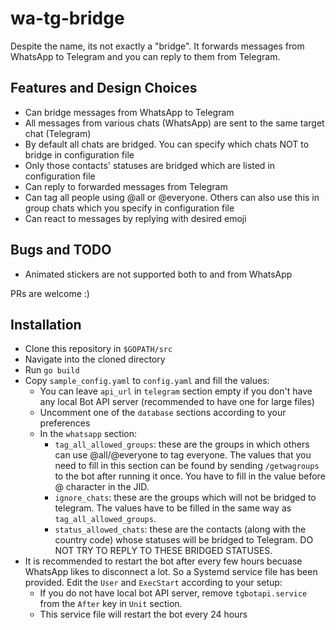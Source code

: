 # wa-tg-bridge

Despite the name, its not exactly a "bridge". It forwards messages from WhatsApp to Telegram and you can reply to them
from Telegram.

## Features and Design Choices

- Can bridge messages from WhatsApp to Telegram
- All messages from various chats (WhatsApp) are sent to the same target chat (Telegram)
- By default all chats are bridged. You can specify which chats NOT to bridge in configuration file
- Only those contacts' statuses are bridged which are listed in configuration file
- Can reply to forwarded messages from Telegram
- Can tag all people using @all or @everyone. Others can also use this in group chats which you specify in configuration file
- Can react to messages by replying with desired emoji

## Bugs and TODO

- Animated stickers are not supported both to and from WhatsApp

PRs are welcome :)


## Installation

- Clone this repository in `$GOPATH/src`
- Navigate into the cloned directory
- Run `go build`
- Copy `sample_config.yaml` to `config.yaml` and fill the values:
    - You can leave `api_url` in `telegram` section empty if you don't have any local Bot API server (recommended to have one for large files)
    - Uncomment one of the `database` sections according to your preferences
    - In the `whatsapp` section:
        - `tag_all_allowed_groups`: these are the groups in which others can use @all/@everyone to tag everyone. The values that you need to fill in this section can be found by sending `/getwagroups` to the bot after running it once. You have to fill in the value before @ character in the JID.
        - `ignore_chats`: these are the groups which will not be bridged to telegram. The values have to be filled in the same way as `tag_all_allowed_groups`.
        - `status_allowed_chats`: these are the contacts (along with the country code) whose statuses will be bridged to Telegram. DO NOT TRY TO REPLY TO THESE BRIDGED STATUSES.
- It is recommended to restart the bot after every few hours becuase WhatsApp likes to disconnect a lot. So a Systemd service file has been provided. Edit the `User` and `ExecStart` according to your setup:
    - If you do not have local bot API server, remove `tgbotapi.service` from the `After` key in `Unit` section.
    - This service file will restart the bot every 24 hours
